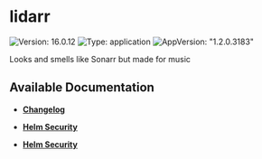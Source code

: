 # lidarr

![Version: 16.0.12](https://img.shields.io/badge/Version-16.0.12-informational?style=flat-square) ![Type: application](https://img.shields.io/badge/Type-application-informational?style=flat-square) ![AppVersion: "1.2.0.3183"](https://img.shields.io/badge/AppVersion-"1.2.0.3183"-informational?style=flat-square)

Looks and smells like Sonarr but made for music

## Available Documentation

- [**Changelog**](CHANGELOG)

- [**Helm Security**](container-security)

- [**Helm Security**](helm-security)

